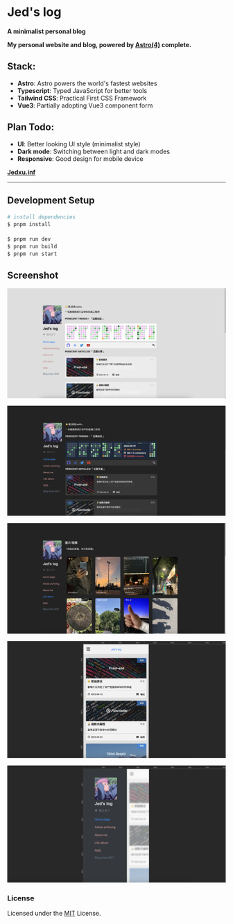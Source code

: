 # Jed's log

**A minimalist personal blog**

**My personal website and blog, powered by [Astro(4)](https://astro.build/) complete.**

## Stack:

- **Astro**:  Astro powers the world's fastest websites
- **Typescript**: Typed JavaScript for better tools
- **Tailwind CSS**: Practical First CSS Framework
- **Vue3**: Partially adopting Vue3 component form

## Plan Todo:

- **UI**: Better looking UI style (minimalist style)
- **Dark mode**: Switching between light and dark modes
- **Responsive**: Good design for mobile device


**[Jedxu.inf](https://jedxu.info/)**

----

## Development Setup

```bash
# install dependencies
$ pnpm install

$ pnpm run dev
$ pnpm run build
$ pnpm run start

```

## Screenshot

![White Theme](/screenhots/WhitePC.png)

![Black Theme](/screenhots/BlackPC.png)

![Photo album](/screenhots/Album.png)

![mobile phone](/screenhots/MobileEnd.png)

![mobile menu](/screenhots/MobileEndMenu.png)


### License

Licensed under the [MIT](/LICENSE) License.

